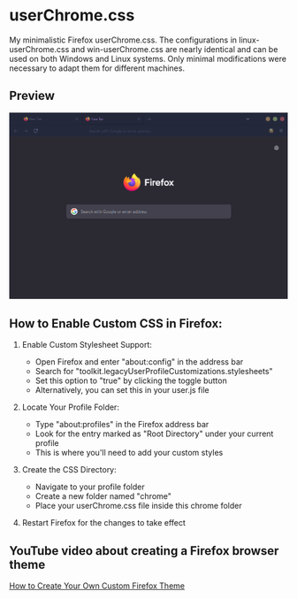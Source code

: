 # userChrome.css

My minimalistic Firefox userChrome.css. The configurations in linux-userChrome.css and win-userChrome.css are nearly identical and can be used on both Windows and Linux systems. Only minimal modifications were necessary to adapt them for different machines.

## Preview

![preview](./preview.png)

## How to Enable Custom CSS in Firefox:

1. Enable Custom Stylesheet Support:

   - Open Firefox and enter "about:config" in the address bar
   - Search for "toolkit.legacyUserProfileCustomizations.stylesheets"
   - Set this option to "true" by clicking the toggle button
   - Alternatively, you can set this in your user.js file

2. Locate Your Profile Folder:

   - Type "about:profiles" in the Firefox address bar
   - Look for the entry marked as "Root Directory" under your current profile
   - This is where you'll need to add your custom styles

3. Create the CSS Directory:

   - Navigate to your profile folder
   - Create a new folder named "chrome"
   - Place your userChrome.css file inside this chrome folder

4. Restart Firefox for the changes to take effect

## YouTube video about creating a Firefox browser theme

[How to Create Your Own Custom Firefox Theme](https://www.youtube.com/watch?v=bw_M7q3Mtag&t=197s)
